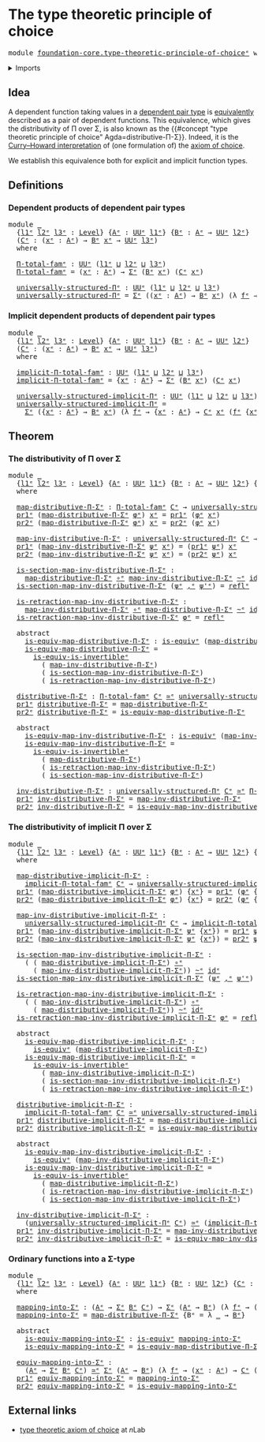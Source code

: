 # The type theoretic principle of choice

<pre class="Agda"><a id="51" class="Keyword">module</a> <a id="58" href="foundation-core.type-theoretic-principle-of-choice%25E1%25B5%2589.html" class="Module">foundation-core.type-theoretic-principle-of-choiceᵉ</a> <a id="110" class="Keyword">where</a>
</pre>
<details><summary>Imports</summary>

<pre class="Agda"><a id="166" class="Keyword">open</a> <a id="171" class="Keyword">import</a> <a id="178" href="foundation.dependent-pair-types%25E1%25B5%2589.html" class="Module">foundation.dependent-pair-typesᵉ</a>
<a id="211" class="Keyword">open</a> <a id="216" class="Keyword">import</a> <a id="223" href="foundation.universe-levels%25E1%25B5%2589.html" class="Module">foundation.universe-levelsᵉ</a>

<a id="252" class="Keyword">open</a> <a id="257" class="Keyword">import</a> <a id="264" href="foundation-core.equivalences%25E1%25B5%2589.html" class="Module">foundation-core.equivalencesᵉ</a>
<a id="294" class="Keyword">open</a> <a id="299" class="Keyword">import</a> <a id="306" href="foundation-core.function-types%25E1%25B5%2589.html" class="Module">foundation-core.function-typesᵉ</a>
<a id="338" class="Keyword">open</a> <a id="343" class="Keyword">import</a> <a id="350" href="foundation-core.homotopies%25E1%25B5%2589.html" class="Module">foundation-core.homotopiesᵉ</a>
<a id="378" class="Keyword">open</a> <a id="383" class="Keyword">import</a> <a id="390" href="foundation-core.identity-types%25E1%25B5%2589.html" class="Module">foundation-core.identity-typesᵉ</a>
</pre>
</details>

## Idea

A dependent function taking values in a
[dependent pair type](foundation.dependent-pair-types.md) is
[equivalently](foundation-core.equivalences.md) described as a pair of dependent
functions. This equivalence, which gives the distributivity of Π over Σ, is also
known as the
{{#concept "type theoretic principle of choice" Agda=distributive-Π-Σ}}. Indeed,
it is the
[Curry–Howard interpretation](https://en.wikipedia.org/wiki/Curry–Howard_correspondence)
of (one formulation of) the [axiom of choice](foundation.axiom-of-choice.md).

We establish this equivalence both for explicit and implicit function types.

## Definitions

### Dependent products of dependent pair types

<pre class="Agda"><a id="1133" class="Keyword">module</a> <a id="1140" href="foundation-core.type-theoretic-principle-of-choice%25E1%25B5%2589.html#1140" class="Module">_</a>
  <a id="1144" class="Symbol">{</a><a id="1145" href="foundation-core.type-theoretic-principle-of-choice%25E1%25B5%2589.html#1145" class="Bound">l1ᵉ</a> <a id="1149" href="foundation-core.type-theoretic-principle-of-choice%25E1%25B5%2589.html#1149" class="Bound">l2ᵉ</a> <a id="1153" href="foundation-core.type-theoretic-principle-of-choice%25E1%25B5%2589.html#1153" class="Bound">l3ᵉ</a> <a id="1157" class="Symbol">:</a> <a id="1159" href="Agda.Primitive.html#742" class="Postulate">Level</a><a id="1164" class="Symbol">}</a> <a id="1166" class="Symbol">{</a><a id="1167" href="foundation-core.type-theoretic-principle-of-choice%25E1%25B5%2589.html#1167" class="Bound">Aᵉ</a> <a id="1170" class="Symbol">:</a> <a id="1172" href="Agda.Primitive.html#429" class="Primitive">UUᵉ</a> <a id="1176" href="foundation-core.type-theoretic-principle-of-choice%25E1%25B5%2589.html#1145" class="Bound">l1ᵉ</a><a id="1179" class="Symbol">}</a> <a id="1181" class="Symbol">{</a><a id="1182" href="foundation-core.type-theoretic-principle-of-choice%25E1%25B5%2589.html#1182" class="Bound">Bᵉ</a> <a id="1185" class="Symbol">:</a> <a id="1187" href="foundation-core.type-theoretic-principle-of-choice%25E1%25B5%2589.html#1167" class="Bound">Aᵉ</a> <a id="1190" class="Symbol">→</a> <a id="1192" href="Agda.Primitive.html#429" class="Primitive">UUᵉ</a> <a id="1196" href="foundation-core.type-theoretic-principle-of-choice%25E1%25B5%2589.html#1149" class="Bound">l2ᵉ</a><a id="1199" class="Symbol">}</a>
  <a id="1203" class="Symbol">(</a><a id="1204" href="foundation-core.type-theoretic-principle-of-choice%25E1%25B5%2589.html#1204" class="Bound">Cᵉ</a> <a id="1207" class="Symbol">:</a> <a id="1209" class="Symbol">(</a><a id="1210" href="foundation-core.type-theoretic-principle-of-choice%25E1%25B5%2589.html#1210" class="Bound">xᵉ</a> <a id="1213" class="Symbol">:</a> <a id="1215" href="foundation-core.type-theoretic-principle-of-choice%25E1%25B5%2589.html#1167" class="Bound">Aᵉ</a><a id="1217" class="Symbol">)</a> <a id="1219" class="Symbol">→</a> <a id="1221" href="foundation-core.type-theoretic-principle-of-choice%25E1%25B5%2589.html#1182" class="Bound">Bᵉ</a> <a id="1224" href="foundation-core.type-theoretic-principle-of-choice%25E1%25B5%2589.html#1210" class="Bound">xᵉ</a> <a id="1227" class="Symbol">→</a> <a id="1229" href="Agda.Primitive.html#429" class="Primitive">UUᵉ</a> <a id="1233" href="foundation-core.type-theoretic-principle-of-choice%25E1%25B5%2589.html#1153" class="Bound">l3ᵉ</a><a id="1236" class="Symbol">)</a>
  <a id="1240" class="Keyword">where</a>

  <a id="1249" href="foundation-core.type-theoretic-principle-of-choice%25E1%25B5%2589.html#1249" class="Function">Π-total-famᵉ</a> <a id="1262" class="Symbol">:</a> <a id="1264" href="Agda.Primitive.html#429" class="Primitive">UUᵉ</a> <a id="1268" class="Symbol">(</a><a id="1269" href="foundation-core.type-theoretic-principle-of-choice%25E1%25B5%2589.html#1145" class="Bound">l1ᵉ</a> <a id="1273" href="Agda.Primitive.html#961" class="Primitive Operator">⊔</a> <a id="1275" href="foundation-core.type-theoretic-principle-of-choice%25E1%25B5%2589.html#1149" class="Bound">l2ᵉ</a> <a id="1279" href="Agda.Primitive.html#961" class="Primitive Operator">⊔</a> <a id="1281" href="foundation-core.type-theoretic-principle-of-choice%25E1%25B5%2589.html#1153" class="Bound">l3ᵉ</a><a id="1284" class="Symbol">)</a>
  <a id="1288" href="foundation-core.type-theoretic-principle-of-choice%25E1%25B5%2589.html#1249" class="Function">Π-total-famᵉ</a> <a id="1301" class="Symbol">=</a> <a id="1303" class="Symbol">(</a><a id="1304" href="foundation-core.type-theoretic-principle-of-choice%25E1%25B5%2589.html#1304" class="Bound">xᵉ</a> <a id="1307" class="Symbol">:</a> <a id="1309" href="foundation-core.type-theoretic-principle-of-choice%25E1%25B5%2589.html#1167" class="Bound">Aᵉ</a><a id="1311" class="Symbol">)</a> <a id="1313" class="Symbol">→</a> <a id="1315" href="foundation.dependent-pair-types%25E1%25B5%2589.html#585" class="Record">Σᵉ</a> <a id="1318" class="Symbol">(</a><a id="1319" href="foundation-core.type-theoretic-principle-of-choice%25E1%25B5%2589.html#1182" class="Bound">Bᵉ</a> <a id="1322" href="foundation-core.type-theoretic-principle-of-choice%25E1%25B5%2589.html#1304" class="Bound">xᵉ</a><a id="1324" class="Symbol">)</a> <a id="1326" class="Symbol">(</a><a id="1327" href="foundation-core.type-theoretic-principle-of-choice%25E1%25B5%2589.html#1204" class="Bound">Cᵉ</a> <a id="1330" href="foundation-core.type-theoretic-principle-of-choice%25E1%25B5%2589.html#1304" class="Bound">xᵉ</a><a id="1332" class="Symbol">)</a>

  <a id="1337" href="foundation-core.type-theoretic-principle-of-choice%25E1%25B5%2589.html#1337" class="Function">universally-structured-Πᵉ</a> <a id="1363" class="Symbol">:</a> <a id="1365" href="Agda.Primitive.html#429" class="Primitive">UUᵉ</a> <a id="1369" class="Symbol">(</a><a id="1370" href="foundation-core.type-theoretic-principle-of-choice%25E1%25B5%2589.html#1145" class="Bound">l1ᵉ</a> <a id="1374" href="Agda.Primitive.html#961" class="Primitive Operator">⊔</a> <a id="1376" href="foundation-core.type-theoretic-principle-of-choice%25E1%25B5%2589.html#1149" class="Bound">l2ᵉ</a> <a id="1380" href="Agda.Primitive.html#961" class="Primitive Operator">⊔</a> <a id="1382" href="foundation-core.type-theoretic-principle-of-choice%25E1%25B5%2589.html#1153" class="Bound">l3ᵉ</a><a id="1385" class="Symbol">)</a>
  <a id="1389" href="foundation-core.type-theoretic-principle-of-choice%25E1%25B5%2589.html#1337" class="Function">universally-structured-Πᵉ</a> <a id="1415" class="Symbol">=</a> <a id="1417" href="foundation.dependent-pair-types%25E1%25B5%2589.html#585" class="Record">Σᵉ</a> <a id="1420" class="Symbol">((</a><a id="1422" href="foundation-core.type-theoretic-principle-of-choice%25E1%25B5%2589.html#1422" class="Bound">xᵉ</a> <a id="1425" class="Symbol">:</a> <a id="1427" href="foundation-core.type-theoretic-principle-of-choice%25E1%25B5%2589.html#1167" class="Bound">Aᵉ</a><a id="1429" class="Symbol">)</a> <a id="1431" class="Symbol">→</a> <a id="1433" href="foundation-core.type-theoretic-principle-of-choice%25E1%25B5%2589.html#1182" class="Bound">Bᵉ</a> <a id="1436" href="foundation-core.type-theoretic-principle-of-choice%25E1%25B5%2589.html#1422" class="Bound">xᵉ</a><a id="1438" class="Symbol">)</a> <a id="1440" class="Symbol">(λ</a> <a id="1443" href="foundation-core.type-theoretic-principle-of-choice%25E1%25B5%2589.html#1443" class="Bound">fᵉ</a> <a id="1446" class="Symbol">→</a> <a id="1448" class="Symbol">(</a><a id="1449" href="foundation-core.type-theoretic-principle-of-choice%25E1%25B5%2589.html#1449" class="Bound">xᵉ</a> <a id="1452" class="Symbol">:</a> <a id="1454" href="foundation-core.type-theoretic-principle-of-choice%25E1%25B5%2589.html#1167" class="Bound">Aᵉ</a><a id="1456" class="Symbol">)</a> <a id="1458" class="Symbol">→</a> <a id="1460" href="foundation-core.type-theoretic-principle-of-choice%25E1%25B5%2589.html#1204" class="Bound">Cᵉ</a> <a id="1463" href="foundation-core.type-theoretic-principle-of-choice%25E1%25B5%2589.html#1449" class="Bound">xᵉ</a> <a id="1466" class="Symbol">(</a><a id="1467" href="foundation-core.type-theoretic-principle-of-choice%25E1%25B5%2589.html#1443" class="Bound">fᵉ</a> <a id="1470" href="foundation-core.type-theoretic-principle-of-choice%25E1%25B5%2589.html#1449" class="Bound">xᵉ</a><a id="1472" class="Symbol">))</a>
</pre>
### Implicit dependent products of dependent pair types

<pre class="Agda"><a id="1545" class="Keyword">module</a> <a id="1552" href="foundation-core.type-theoretic-principle-of-choice%25E1%25B5%2589.html#1552" class="Module">_</a>
  <a id="1556" class="Symbol">{</a><a id="1557" href="foundation-core.type-theoretic-principle-of-choice%25E1%25B5%2589.html#1557" class="Bound">l1ᵉ</a> <a id="1561" href="foundation-core.type-theoretic-principle-of-choice%25E1%25B5%2589.html#1561" class="Bound">l2ᵉ</a> <a id="1565" href="foundation-core.type-theoretic-principle-of-choice%25E1%25B5%2589.html#1565" class="Bound">l3ᵉ</a> <a id="1569" class="Symbol">:</a> <a id="1571" href="Agda.Primitive.html#742" class="Postulate">Level</a><a id="1576" class="Symbol">}</a> <a id="1578" class="Symbol">{</a><a id="1579" href="foundation-core.type-theoretic-principle-of-choice%25E1%25B5%2589.html#1579" class="Bound">Aᵉ</a> <a id="1582" class="Symbol">:</a> <a id="1584" href="Agda.Primitive.html#429" class="Primitive">UUᵉ</a> <a id="1588" href="foundation-core.type-theoretic-principle-of-choice%25E1%25B5%2589.html#1557" class="Bound">l1ᵉ</a><a id="1591" class="Symbol">}</a> <a id="1593" class="Symbol">{</a><a id="1594" href="foundation-core.type-theoretic-principle-of-choice%25E1%25B5%2589.html#1594" class="Bound">Bᵉ</a> <a id="1597" class="Symbol">:</a> <a id="1599" href="foundation-core.type-theoretic-principle-of-choice%25E1%25B5%2589.html#1579" class="Bound">Aᵉ</a> <a id="1602" class="Symbol">→</a> <a id="1604" href="Agda.Primitive.html#429" class="Primitive">UUᵉ</a> <a id="1608" href="foundation-core.type-theoretic-principle-of-choice%25E1%25B5%2589.html#1561" class="Bound">l2ᵉ</a><a id="1611" class="Symbol">}</a>
  <a id="1615" class="Symbol">(</a><a id="1616" href="foundation-core.type-theoretic-principle-of-choice%25E1%25B5%2589.html#1616" class="Bound">Cᵉ</a> <a id="1619" class="Symbol">:</a> <a id="1621" class="Symbol">(</a><a id="1622" href="foundation-core.type-theoretic-principle-of-choice%25E1%25B5%2589.html#1622" class="Bound">xᵉ</a> <a id="1625" class="Symbol">:</a> <a id="1627" href="foundation-core.type-theoretic-principle-of-choice%25E1%25B5%2589.html#1579" class="Bound">Aᵉ</a><a id="1629" class="Symbol">)</a> <a id="1631" class="Symbol">→</a> <a id="1633" href="foundation-core.type-theoretic-principle-of-choice%25E1%25B5%2589.html#1594" class="Bound">Bᵉ</a> <a id="1636" href="foundation-core.type-theoretic-principle-of-choice%25E1%25B5%2589.html#1622" class="Bound">xᵉ</a> <a id="1639" class="Symbol">→</a> <a id="1641" href="Agda.Primitive.html#429" class="Primitive">UUᵉ</a> <a id="1645" href="foundation-core.type-theoretic-principle-of-choice%25E1%25B5%2589.html#1565" class="Bound">l3ᵉ</a><a id="1648" class="Symbol">)</a>
  <a id="1652" class="Keyword">where</a>

  <a id="1661" href="foundation-core.type-theoretic-principle-of-choice%25E1%25B5%2589.html#1661" class="Function">implicit-Π-total-famᵉ</a> <a id="1683" class="Symbol">:</a> <a id="1685" href="Agda.Primitive.html#429" class="Primitive">UUᵉ</a> <a id="1689" class="Symbol">(</a><a id="1690" href="foundation-core.type-theoretic-principle-of-choice%25E1%25B5%2589.html#1557" class="Bound">l1ᵉ</a> <a id="1694" href="Agda.Primitive.html#961" class="Primitive Operator">⊔</a> <a id="1696" href="foundation-core.type-theoretic-principle-of-choice%25E1%25B5%2589.html#1561" class="Bound">l2ᵉ</a> <a id="1700" href="Agda.Primitive.html#961" class="Primitive Operator">⊔</a> <a id="1702" href="foundation-core.type-theoretic-principle-of-choice%25E1%25B5%2589.html#1565" class="Bound">l3ᵉ</a><a id="1705" class="Symbol">)</a>
  <a id="1709" href="foundation-core.type-theoretic-principle-of-choice%25E1%25B5%2589.html#1661" class="Function">implicit-Π-total-famᵉ</a> <a id="1731" class="Symbol">=</a> <a id="1733" class="Symbol">{</a><a id="1734" href="foundation-core.type-theoretic-principle-of-choice%25E1%25B5%2589.html#1734" class="Bound">xᵉ</a> <a id="1737" class="Symbol">:</a> <a id="1739" href="foundation-core.type-theoretic-principle-of-choice%25E1%25B5%2589.html#1579" class="Bound">Aᵉ</a><a id="1741" class="Symbol">}</a> <a id="1743" class="Symbol">→</a> <a id="1745" href="foundation.dependent-pair-types%25E1%25B5%2589.html#585" class="Record">Σᵉ</a> <a id="1748" class="Symbol">(</a><a id="1749" href="foundation-core.type-theoretic-principle-of-choice%25E1%25B5%2589.html#1594" class="Bound">Bᵉ</a> <a id="1752" href="foundation-core.type-theoretic-principle-of-choice%25E1%25B5%2589.html#1734" class="Bound">xᵉ</a><a id="1754" class="Symbol">)</a> <a id="1756" class="Symbol">(</a><a id="1757" href="foundation-core.type-theoretic-principle-of-choice%25E1%25B5%2589.html#1616" class="Bound">Cᵉ</a> <a id="1760" href="foundation-core.type-theoretic-principle-of-choice%25E1%25B5%2589.html#1734" class="Bound">xᵉ</a><a id="1762" class="Symbol">)</a>

  <a id="1767" href="foundation-core.type-theoretic-principle-of-choice%25E1%25B5%2589.html#1767" class="Function">universally-structured-implicit-Πᵉ</a> <a id="1802" class="Symbol">:</a> <a id="1804" href="Agda.Primitive.html#429" class="Primitive">UUᵉ</a> <a id="1808" class="Symbol">(</a><a id="1809" href="foundation-core.type-theoretic-principle-of-choice%25E1%25B5%2589.html#1557" class="Bound">l1ᵉ</a> <a id="1813" href="Agda.Primitive.html#961" class="Primitive Operator">⊔</a> <a id="1815" href="foundation-core.type-theoretic-principle-of-choice%25E1%25B5%2589.html#1561" class="Bound">l2ᵉ</a> <a id="1819" href="Agda.Primitive.html#961" class="Primitive Operator">⊔</a> <a id="1821" href="foundation-core.type-theoretic-principle-of-choice%25E1%25B5%2589.html#1565" class="Bound">l3ᵉ</a><a id="1824" class="Symbol">)</a>
  <a id="1828" href="foundation-core.type-theoretic-principle-of-choice%25E1%25B5%2589.html#1767" class="Function">universally-structured-implicit-Πᵉ</a> <a id="1863" class="Symbol">=</a>
    <a id="1869" href="foundation.dependent-pair-types%25E1%25B5%2589.html#585" class="Record">Σᵉ</a> <a id="1872" class="Symbol">({</a><a id="1874" href="foundation-core.type-theoretic-principle-of-choice%25E1%25B5%2589.html#1874" class="Bound">xᵉ</a> <a id="1877" class="Symbol">:</a> <a id="1879" href="foundation-core.type-theoretic-principle-of-choice%25E1%25B5%2589.html#1579" class="Bound">Aᵉ</a><a id="1881" class="Symbol">}</a> <a id="1883" class="Symbol">→</a> <a id="1885" href="foundation-core.type-theoretic-principle-of-choice%25E1%25B5%2589.html#1594" class="Bound">Bᵉ</a> <a id="1888" href="foundation-core.type-theoretic-principle-of-choice%25E1%25B5%2589.html#1874" class="Bound">xᵉ</a><a id="1890" class="Symbol">)</a> <a id="1892" class="Symbol">(λ</a> <a id="1895" href="foundation-core.type-theoretic-principle-of-choice%25E1%25B5%2589.html#1895" class="Bound">fᵉ</a> <a id="1898" class="Symbol">→</a> <a id="1900" class="Symbol">{</a><a id="1901" href="foundation-core.type-theoretic-principle-of-choice%25E1%25B5%2589.html#1901" class="Bound">xᵉ</a> <a id="1904" class="Symbol">:</a> <a id="1906" href="foundation-core.type-theoretic-principle-of-choice%25E1%25B5%2589.html#1579" class="Bound">Aᵉ</a><a id="1908" class="Symbol">}</a> <a id="1910" class="Symbol">→</a> <a id="1912" href="foundation-core.type-theoretic-principle-of-choice%25E1%25B5%2589.html#1616" class="Bound">Cᵉ</a> <a id="1915" href="foundation-core.type-theoretic-principle-of-choice%25E1%25B5%2589.html#1901" class="Bound">xᵉ</a> <a id="1918" class="Symbol">(</a><a id="1919" href="foundation-core.type-theoretic-principle-of-choice%25E1%25B5%2589.html#1895" class="Bound">fᵉ</a> <a id="1922" class="Symbol">{</a><a id="1923" href="foundation-core.type-theoretic-principle-of-choice%25E1%25B5%2589.html#1901" class="Bound">xᵉ</a><a id="1925" class="Symbol">}))</a>
</pre>
## Theorem

### The distributivity of Π over Σ

<pre class="Agda"><a id="1990" class="Keyword">module</a> <a id="1997" href="foundation-core.type-theoretic-principle-of-choice%25E1%25B5%2589.html#1997" class="Module">_</a>
  <a id="2001" class="Symbol">{</a><a id="2002" href="foundation-core.type-theoretic-principle-of-choice%25E1%25B5%2589.html#2002" class="Bound">l1ᵉ</a> <a id="2006" href="foundation-core.type-theoretic-principle-of-choice%25E1%25B5%2589.html#2006" class="Bound">l2ᵉ</a> <a id="2010" href="foundation-core.type-theoretic-principle-of-choice%25E1%25B5%2589.html#2010" class="Bound">l3ᵉ</a> <a id="2014" class="Symbol">:</a> <a id="2016" href="Agda.Primitive.html#742" class="Postulate">Level</a><a id="2021" class="Symbol">}</a> <a id="2023" class="Symbol">{</a><a id="2024" href="foundation-core.type-theoretic-principle-of-choice%25E1%25B5%2589.html#2024" class="Bound">Aᵉ</a> <a id="2027" class="Symbol">:</a> <a id="2029" href="Agda.Primitive.html#429" class="Primitive">UUᵉ</a> <a id="2033" href="foundation-core.type-theoretic-principle-of-choice%25E1%25B5%2589.html#2002" class="Bound">l1ᵉ</a><a id="2036" class="Symbol">}</a> <a id="2038" class="Symbol">{</a><a id="2039" href="foundation-core.type-theoretic-principle-of-choice%25E1%25B5%2589.html#2039" class="Bound">Bᵉ</a> <a id="2042" class="Symbol">:</a> <a id="2044" href="foundation-core.type-theoretic-principle-of-choice%25E1%25B5%2589.html#2024" class="Bound">Aᵉ</a> <a id="2047" class="Symbol">→</a> <a id="2049" href="Agda.Primitive.html#429" class="Primitive">UUᵉ</a> <a id="2053" href="foundation-core.type-theoretic-principle-of-choice%25E1%25B5%2589.html#2006" class="Bound">l2ᵉ</a><a id="2056" class="Symbol">}</a> <a id="2058" class="Symbol">{</a><a id="2059" href="foundation-core.type-theoretic-principle-of-choice%25E1%25B5%2589.html#2059" class="Bound">Cᵉ</a> <a id="2062" class="Symbol">:</a> <a id="2064" class="Symbol">(</a><a id="2065" href="foundation-core.type-theoretic-principle-of-choice%25E1%25B5%2589.html#2065" class="Bound">xᵉ</a> <a id="2068" class="Symbol">:</a> <a id="2070" href="foundation-core.type-theoretic-principle-of-choice%25E1%25B5%2589.html#2024" class="Bound">Aᵉ</a><a id="2072" class="Symbol">)</a> <a id="2074" class="Symbol">→</a> <a id="2076" href="foundation-core.type-theoretic-principle-of-choice%25E1%25B5%2589.html#2039" class="Bound">Bᵉ</a> <a id="2079" href="foundation-core.type-theoretic-principle-of-choice%25E1%25B5%2589.html#2065" class="Bound">xᵉ</a> <a id="2082" class="Symbol">→</a> <a id="2084" href="Agda.Primitive.html#429" class="Primitive">UUᵉ</a> <a id="2088" href="foundation-core.type-theoretic-principle-of-choice%25E1%25B5%2589.html#2010" class="Bound">l3ᵉ</a><a id="2091" class="Symbol">}</a>
  <a id="2095" class="Keyword">where</a>

  <a id="2104" href="foundation-core.type-theoretic-principle-of-choice%25E1%25B5%2589.html#2104" class="Function">map-distributive-Π-Σᵉ</a> <a id="2126" class="Symbol">:</a> <a id="2128" href="foundation-core.type-theoretic-principle-of-choice%25E1%25B5%2589.html#1249" class="Function">Π-total-famᵉ</a> <a id="2141" href="foundation-core.type-theoretic-principle-of-choice%25E1%25B5%2589.html#2059" class="Bound">Cᵉ</a> <a id="2144" class="Symbol">→</a> <a id="2146" href="foundation-core.type-theoretic-principle-of-choice%25E1%25B5%2589.html#1337" class="Function">universally-structured-Πᵉ</a> <a id="2172" href="foundation-core.type-theoretic-principle-of-choice%25E1%25B5%2589.html#2059" class="Bound">Cᵉ</a>
  <a id="2177" href="foundation.dependent-pair-types%25E1%25B5%2589.html#697" class="Field">pr1ᵉ</a> <a id="2182" class="Symbol">(</a><a id="2183" href="foundation-core.type-theoretic-principle-of-choice%25E1%25B5%2589.html#2104" class="Function">map-distributive-Π-Σᵉ</a> <a id="2205" href="foundation-core.type-theoretic-principle-of-choice%25E1%25B5%2589.html#2205" class="Bound">φᵉ</a><a id="2207" class="Symbol">)</a> <a id="2209" href="foundation-core.type-theoretic-principle-of-choice%25E1%25B5%2589.html#2209" class="Bound">xᵉ</a> <a id="2212" class="Symbol">=</a> <a id="2214" href="foundation.dependent-pair-types%25E1%25B5%2589.html#697" class="Field">pr1ᵉ</a> <a id="2219" class="Symbol">(</a><a id="2220" href="foundation-core.type-theoretic-principle-of-choice%25E1%25B5%2589.html#2205" class="Bound">φᵉ</a> <a id="2223" href="foundation-core.type-theoretic-principle-of-choice%25E1%25B5%2589.html#2209" class="Bound">xᵉ</a><a id="2225" class="Symbol">)</a>
  <a id="2229" href="foundation.dependent-pair-types%25E1%25B5%2589.html#711" class="Field">pr2ᵉ</a> <a id="2234" class="Symbol">(</a><a id="2235" href="foundation-core.type-theoretic-principle-of-choice%25E1%25B5%2589.html#2104" class="Function">map-distributive-Π-Σᵉ</a> <a id="2257" href="foundation-core.type-theoretic-principle-of-choice%25E1%25B5%2589.html#2257" class="Bound">φᵉ</a><a id="2259" class="Symbol">)</a> <a id="2261" href="foundation-core.type-theoretic-principle-of-choice%25E1%25B5%2589.html#2261" class="Bound">xᵉ</a> <a id="2264" class="Symbol">=</a> <a id="2266" href="foundation.dependent-pair-types%25E1%25B5%2589.html#711" class="Field">pr2ᵉ</a> <a id="2271" class="Symbol">(</a><a id="2272" href="foundation-core.type-theoretic-principle-of-choice%25E1%25B5%2589.html#2257" class="Bound">φᵉ</a> <a id="2275" href="foundation-core.type-theoretic-principle-of-choice%25E1%25B5%2589.html#2261" class="Bound">xᵉ</a><a id="2277" class="Symbol">)</a>

  <a id="2282" href="foundation-core.type-theoretic-principle-of-choice%25E1%25B5%2589.html#2282" class="Function">map-inv-distributive-Π-Σᵉ</a> <a id="2308" class="Symbol">:</a> <a id="2310" href="foundation-core.type-theoretic-principle-of-choice%25E1%25B5%2589.html#1337" class="Function">universally-structured-Πᵉ</a> <a id="2336" href="foundation-core.type-theoretic-principle-of-choice%25E1%25B5%2589.html#2059" class="Bound">Cᵉ</a> <a id="2339" class="Symbol">→</a> <a id="2341" href="foundation-core.type-theoretic-principle-of-choice%25E1%25B5%2589.html#1249" class="Function">Π-total-famᵉ</a> <a id="2354" href="foundation-core.type-theoretic-principle-of-choice%25E1%25B5%2589.html#2059" class="Bound">Cᵉ</a>
  <a id="2359" href="foundation.dependent-pair-types%25E1%25B5%2589.html#697" class="Field">pr1ᵉ</a> <a id="2364" class="Symbol">(</a><a id="2365" href="foundation-core.type-theoretic-principle-of-choice%25E1%25B5%2589.html#2282" class="Function">map-inv-distributive-Π-Σᵉ</a> <a id="2391" href="foundation-core.type-theoretic-principle-of-choice%25E1%25B5%2589.html#2391" class="Bound">ψᵉ</a> <a id="2394" href="foundation-core.type-theoretic-principle-of-choice%25E1%25B5%2589.html#2394" class="Bound">xᵉ</a><a id="2396" class="Symbol">)</a> <a id="2398" class="Symbol">=</a> <a id="2400" class="Symbol">(</a><a id="2401" href="foundation.dependent-pair-types%25E1%25B5%2589.html#697" class="Field">pr1ᵉ</a> <a id="2406" href="foundation-core.type-theoretic-principle-of-choice%25E1%25B5%2589.html#2391" class="Bound">ψᵉ</a><a id="2408" class="Symbol">)</a> <a id="2410" href="foundation-core.type-theoretic-principle-of-choice%25E1%25B5%2589.html#2394" class="Bound">xᵉ</a>
  <a id="2415" href="foundation.dependent-pair-types%25E1%25B5%2589.html#711" class="Field">pr2ᵉ</a> <a id="2420" class="Symbol">(</a><a id="2421" href="foundation-core.type-theoretic-principle-of-choice%25E1%25B5%2589.html#2282" class="Function">map-inv-distributive-Π-Σᵉ</a> <a id="2447" href="foundation-core.type-theoretic-principle-of-choice%25E1%25B5%2589.html#2447" class="Bound">ψᵉ</a> <a id="2450" href="foundation-core.type-theoretic-principle-of-choice%25E1%25B5%2589.html#2450" class="Bound">xᵉ</a><a id="2452" class="Symbol">)</a> <a id="2454" class="Symbol">=</a> <a id="2456" class="Symbol">(</a><a id="2457" href="foundation.dependent-pair-types%25E1%25B5%2589.html#711" class="Field">pr2ᵉ</a> <a id="2462" href="foundation-core.type-theoretic-principle-of-choice%25E1%25B5%2589.html#2447" class="Bound">ψᵉ</a><a id="2464" class="Symbol">)</a> <a id="2466" href="foundation-core.type-theoretic-principle-of-choice%25E1%25B5%2589.html#2450" class="Bound">xᵉ</a>

  <a id="2472" href="foundation-core.type-theoretic-principle-of-choice%25E1%25B5%2589.html#2472" class="Function">is-section-map-inv-distributive-Π-Σᵉ</a> <a id="2509" class="Symbol">:</a>
    <a id="2515" href="foundation-core.type-theoretic-principle-of-choice%25E1%25B5%2589.html#2104" class="Function">map-distributive-Π-Σᵉ</a> <a id="2537" href="foundation-core.function-types%25E1%25B5%2589.html#476" class="Function Operator">∘ᵉ</a> <a id="2540" href="foundation-core.type-theoretic-principle-of-choice%25E1%25B5%2589.html#2282" class="Function">map-inv-distributive-Π-Σᵉ</a> <a id="2566" href="foundation-core.homotopies%25E1%25B5%2589.html#2800" class="Function Operator">~ᵉ</a> <a id="2569" href="foundation-core.function-types%25E1%25B5%2589.html#309" class="Function">idᵉ</a>
  <a id="2575" href="foundation-core.type-theoretic-principle-of-choice%25E1%25B5%2589.html#2472" class="Function">is-section-map-inv-distributive-Π-Σᵉ</a> <a id="2612" class="Symbol">(</a><a id="2613" href="foundation-core.type-theoretic-principle-of-choice%25E1%25B5%2589.html#2613" class="Bound">ψᵉ</a> <a id="2616" href="foundation.dependent-pair-types%25E1%25B5%2589.html#788" class="InductiveConstructor Operator">,ᵉ</a> <a id="2619" href="foundation-core.type-theoretic-principle-of-choice%25E1%25B5%2589.html#2619" class="Bound">ψ&#39;ᵉ</a><a id="2622" class="Symbol">)</a> <a id="2624" class="Symbol">=</a> <a id="2626" href="foundation-core.identity-types%25E1%25B5%2589.html#2694" class="InductiveConstructor">reflᵉ</a>

  <a id="2635" href="foundation-core.type-theoretic-principle-of-choice%25E1%25B5%2589.html#2635" class="Function">is-retraction-map-inv-distributive-Π-Σᵉ</a> <a id="2675" class="Symbol">:</a>
    <a id="2681" href="foundation-core.type-theoretic-principle-of-choice%25E1%25B5%2589.html#2282" class="Function">map-inv-distributive-Π-Σᵉ</a> <a id="2707" href="foundation-core.function-types%25E1%25B5%2589.html#476" class="Function Operator">∘ᵉ</a> <a id="2710" href="foundation-core.type-theoretic-principle-of-choice%25E1%25B5%2589.html#2104" class="Function">map-distributive-Π-Σᵉ</a> <a id="2732" href="foundation-core.homotopies%25E1%25B5%2589.html#2800" class="Function Operator">~ᵉ</a> <a id="2735" href="foundation-core.function-types%25E1%25B5%2589.html#309" class="Function">idᵉ</a>
  <a id="2741" href="foundation-core.type-theoretic-principle-of-choice%25E1%25B5%2589.html#2635" class="Function">is-retraction-map-inv-distributive-Π-Σᵉ</a> <a id="2781" href="foundation-core.type-theoretic-principle-of-choice%25E1%25B5%2589.html#2781" class="Bound">φᵉ</a> <a id="2784" class="Symbol">=</a> <a id="2786" href="foundation-core.identity-types%25E1%25B5%2589.html#2694" class="InductiveConstructor">reflᵉ</a>

  <a id="2795" class="Keyword">abstract</a>
    <a id="2808" href="foundation-core.type-theoretic-principle-of-choice%25E1%25B5%2589.html#2808" class="Function">is-equiv-map-distributive-Π-Σᵉ</a> <a id="2839" class="Symbol">:</a> <a id="2841" href="foundation-core.equivalences%25E1%25B5%2589.html#1553" class="Function">is-equivᵉ</a> <a id="2851" class="Symbol">(</a><a id="2852" href="foundation-core.type-theoretic-principle-of-choice%25E1%25B5%2589.html#2104" class="Function">map-distributive-Π-Σᵉ</a><a id="2873" class="Symbol">)</a>
    <a id="2879" href="foundation-core.type-theoretic-principle-of-choice%25E1%25B5%2589.html#2808" class="Function">is-equiv-map-distributive-Π-Σᵉ</a> <a id="2910" class="Symbol">=</a>
      <a id="2918" href="foundation-core.equivalences%25E1%25B5%2589.html#5107" class="Function">is-equiv-is-invertibleᵉ</a>
        <a id="2950" class="Symbol">(</a> <a id="2952" href="foundation-core.type-theoretic-principle-of-choice%25E1%25B5%2589.html#2282" class="Function">map-inv-distributive-Π-Σᵉ</a><a id="2977" class="Symbol">)</a>
        <a id="2987" class="Symbol">(</a> <a id="2989" href="foundation-core.type-theoretic-principle-of-choice%25E1%25B5%2589.html#2472" class="Function">is-section-map-inv-distributive-Π-Σᵉ</a><a id="3025" class="Symbol">)</a>
        <a id="3035" class="Symbol">(</a> <a id="3037" href="foundation-core.type-theoretic-principle-of-choice%25E1%25B5%2589.html#2635" class="Function">is-retraction-map-inv-distributive-Π-Σᵉ</a><a id="3076" class="Symbol">)</a>

  <a id="3081" href="foundation-core.type-theoretic-principle-of-choice%25E1%25B5%2589.html#3081" class="Function">distributive-Π-Σᵉ</a> <a id="3099" class="Symbol">:</a> <a id="3101" href="foundation-core.type-theoretic-principle-of-choice%25E1%25B5%2589.html#1249" class="Function">Π-total-famᵉ</a> <a id="3114" href="foundation-core.type-theoretic-principle-of-choice%25E1%25B5%2589.html#2059" class="Bound">Cᵉ</a> <a id="3117" href="foundation-core.equivalences%25E1%25B5%2589.html#2662" class="Function Operator">≃ᵉ</a> <a id="3120" href="foundation-core.type-theoretic-principle-of-choice%25E1%25B5%2589.html#1337" class="Function">universally-structured-Πᵉ</a> <a id="3146" href="foundation-core.type-theoretic-principle-of-choice%25E1%25B5%2589.html#2059" class="Bound">Cᵉ</a>
  <a id="3151" href="foundation.dependent-pair-types%25E1%25B5%2589.html#697" class="Field">pr1ᵉ</a> <a id="3156" href="foundation-core.type-theoretic-principle-of-choice%25E1%25B5%2589.html#3081" class="Function">distributive-Π-Σᵉ</a> <a id="3174" class="Symbol">=</a> <a id="3176" href="foundation-core.type-theoretic-principle-of-choice%25E1%25B5%2589.html#2104" class="Function">map-distributive-Π-Σᵉ</a>
  <a id="3200" href="foundation.dependent-pair-types%25E1%25B5%2589.html#711" class="Field">pr2ᵉ</a> <a id="3205" href="foundation-core.type-theoretic-principle-of-choice%25E1%25B5%2589.html#3081" class="Function">distributive-Π-Σᵉ</a> <a id="3223" class="Symbol">=</a> <a id="3225" href="foundation-core.type-theoretic-principle-of-choice%25E1%25B5%2589.html#2808" class="Function">is-equiv-map-distributive-Π-Σᵉ</a>

  <a id="3259" class="Keyword">abstract</a>
    <a id="3272" href="foundation-core.type-theoretic-principle-of-choice%25E1%25B5%2589.html#3272" class="Function">is-equiv-map-inv-distributive-Π-Σᵉ</a> <a id="3307" class="Symbol">:</a> <a id="3309" href="foundation-core.equivalences%25E1%25B5%2589.html#1553" class="Function">is-equivᵉ</a> <a id="3319" class="Symbol">(</a><a id="3320" href="foundation-core.type-theoretic-principle-of-choice%25E1%25B5%2589.html#2282" class="Function">map-inv-distributive-Π-Σᵉ</a><a id="3345" class="Symbol">)</a>
    <a id="3351" href="foundation-core.type-theoretic-principle-of-choice%25E1%25B5%2589.html#3272" class="Function">is-equiv-map-inv-distributive-Π-Σᵉ</a> <a id="3386" class="Symbol">=</a>
      <a id="3394" href="foundation-core.equivalences%25E1%25B5%2589.html#5107" class="Function">is-equiv-is-invertibleᵉ</a>
        <a id="3426" class="Symbol">(</a> <a id="3428" href="foundation-core.type-theoretic-principle-of-choice%25E1%25B5%2589.html#2104" class="Function">map-distributive-Π-Σᵉ</a><a id="3449" class="Symbol">)</a>
        <a id="3459" class="Symbol">(</a> <a id="3461" href="foundation-core.type-theoretic-principle-of-choice%25E1%25B5%2589.html#2635" class="Function">is-retraction-map-inv-distributive-Π-Σᵉ</a><a id="3500" class="Symbol">)</a>
        <a id="3510" class="Symbol">(</a> <a id="3512" href="foundation-core.type-theoretic-principle-of-choice%25E1%25B5%2589.html#2472" class="Function">is-section-map-inv-distributive-Π-Σᵉ</a><a id="3548" class="Symbol">)</a>

  <a id="3553" href="foundation-core.type-theoretic-principle-of-choice%25E1%25B5%2589.html#3553" class="Function">inv-distributive-Π-Σᵉ</a> <a id="3575" class="Symbol">:</a> <a id="3577" href="foundation-core.type-theoretic-principle-of-choice%25E1%25B5%2589.html#1337" class="Function">universally-structured-Πᵉ</a> <a id="3603" href="foundation-core.type-theoretic-principle-of-choice%25E1%25B5%2589.html#2059" class="Bound">Cᵉ</a> <a id="3606" href="foundation-core.equivalences%25E1%25B5%2589.html#2662" class="Function Operator">≃ᵉ</a> <a id="3609" href="foundation-core.type-theoretic-principle-of-choice%25E1%25B5%2589.html#1249" class="Function">Π-total-famᵉ</a> <a id="3622" href="foundation-core.type-theoretic-principle-of-choice%25E1%25B5%2589.html#2059" class="Bound">Cᵉ</a>
  <a id="3627" href="foundation.dependent-pair-types%25E1%25B5%2589.html#697" class="Field">pr1ᵉ</a> <a id="3632" href="foundation-core.type-theoretic-principle-of-choice%25E1%25B5%2589.html#3553" class="Function">inv-distributive-Π-Σᵉ</a> <a id="3654" class="Symbol">=</a> <a id="3656" href="foundation-core.type-theoretic-principle-of-choice%25E1%25B5%2589.html#2282" class="Function">map-inv-distributive-Π-Σᵉ</a>
  <a id="3684" href="foundation.dependent-pair-types%25E1%25B5%2589.html#711" class="Field">pr2ᵉ</a> <a id="3689" href="foundation-core.type-theoretic-principle-of-choice%25E1%25B5%2589.html#3553" class="Function">inv-distributive-Π-Σᵉ</a> <a id="3711" class="Symbol">=</a> <a id="3713" href="foundation-core.type-theoretic-principle-of-choice%25E1%25B5%2589.html#3272" class="Function">is-equiv-map-inv-distributive-Π-Σᵉ</a>
</pre>
### The distributivity of implicit Π over Σ

<pre class="Agda"><a id="3806" class="Keyword">module</a> <a id="3813" href="foundation-core.type-theoretic-principle-of-choice%25E1%25B5%2589.html#3813" class="Module">_</a>
  <a id="3817" class="Symbol">{</a><a id="3818" href="foundation-core.type-theoretic-principle-of-choice%25E1%25B5%2589.html#3818" class="Bound">l1ᵉ</a> <a id="3822" href="foundation-core.type-theoretic-principle-of-choice%25E1%25B5%2589.html#3822" class="Bound">l2ᵉ</a> <a id="3826" href="foundation-core.type-theoretic-principle-of-choice%25E1%25B5%2589.html#3826" class="Bound">l3ᵉ</a> <a id="3830" class="Symbol">:</a> <a id="3832" href="Agda.Primitive.html#742" class="Postulate">Level</a><a id="3837" class="Symbol">}</a> <a id="3839" class="Symbol">{</a><a id="3840" href="foundation-core.type-theoretic-principle-of-choice%25E1%25B5%2589.html#3840" class="Bound">Aᵉ</a> <a id="3843" class="Symbol">:</a> <a id="3845" href="Agda.Primitive.html#429" class="Primitive">UUᵉ</a> <a id="3849" href="foundation-core.type-theoretic-principle-of-choice%25E1%25B5%2589.html#3818" class="Bound">l1ᵉ</a><a id="3852" class="Symbol">}</a> <a id="3854" class="Symbol">{</a><a id="3855" href="foundation-core.type-theoretic-principle-of-choice%25E1%25B5%2589.html#3855" class="Bound">Bᵉ</a> <a id="3858" class="Symbol">:</a> <a id="3860" href="foundation-core.type-theoretic-principle-of-choice%25E1%25B5%2589.html#3840" class="Bound">Aᵉ</a> <a id="3863" class="Symbol">→</a> <a id="3865" href="Agda.Primitive.html#429" class="Primitive">UUᵉ</a> <a id="3869" href="foundation-core.type-theoretic-principle-of-choice%25E1%25B5%2589.html#3822" class="Bound">l2ᵉ</a><a id="3872" class="Symbol">}</a> <a id="3874" class="Symbol">{</a><a id="3875" href="foundation-core.type-theoretic-principle-of-choice%25E1%25B5%2589.html#3875" class="Bound">Cᵉ</a> <a id="3878" class="Symbol">:</a> <a id="3880" class="Symbol">(</a><a id="3881" href="foundation-core.type-theoretic-principle-of-choice%25E1%25B5%2589.html#3881" class="Bound">xᵉ</a> <a id="3884" class="Symbol">:</a> <a id="3886" href="foundation-core.type-theoretic-principle-of-choice%25E1%25B5%2589.html#3840" class="Bound">Aᵉ</a><a id="3888" class="Symbol">)</a> <a id="3890" class="Symbol">→</a> <a id="3892" href="foundation-core.type-theoretic-principle-of-choice%25E1%25B5%2589.html#3855" class="Bound">Bᵉ</a> <a id="3895" href="foundation-core.type-theoretic-principle-of-choice%25E1%25B5%2589.html#3881" class="Bound">xᵉ</a> <a id="3898" class="Symbol">→</a> <a id="3900" href="Agda.Primitive.html#429" class="Primitive">UUᵉ</a> <a id="3904" href="foundation-core.type-theoretic-principle-of-choice%25E1%25B5%2589.html#3826" class="Bound">l3ᵉ</a><a id="3907" class="Symbol">}</a>
  <a id="3911" class="Keyword">where</a>

  <a id="3920" href="foundation-core.type-theoretic-principle-of-choice%25E1%25B5%2589.html#3920" class="Function">map-distributive-implicit-Π-Σᵉ</a> <a id="3951" class="Symbol">:</a>
    <a id="3957" href="foundation-core.type-theoretic-principle-of-choice%25E1%25B5%2589.html#1661" class="Function">implicit-Π-total-famᵉ</a> <a id="3979" href="foundation-core.type-theoretic-principle-of-choice%25E1%25B5%2589.html#3875" class="Bound">Cᵉ</a> <a id="3982" class="Symbol">→</a> <a id="3984" href="foundation-core.type-theoretic-principle-of-choice%25E1%25B5%2589.html#1767" class="Function">universally-structured-implicit-Πᵉ</a> <a id="4019" href="foundation-core.type-theoretic-principle-of-choice%25E1%25B5%2589.html#3875" class="Bound">Cᵉ</a>
  <a id="4024" href="foundation.dependent-pair-types%25E1%25B5%2589.html#697" class="Field">pr1ᵉ</a> <a id="4029" class="Symbol">(</a><a id="4030" href="foundation-core.type-theoretic-principle-of-choice%25E1%25B5%2589.html#3920" class="Function">map-distributive-implicit-Π-Σᵉ</a> <a id="4061" href="foundation-core.type-theoretic-principle-of-choice%25E1%25B5%2589.html#4061" class="Bound">φᵉ</a><a id="4063" class="Symbol">)</a> <a id="4065" class="Symbol">{</a><a id="4066" href="foundation-core.type-theoretic-principle-of-choice%25E1%25B5%2589.html#4066" class="Bound">xᵉ</a><a id="4068" class="Symbol">}</a> <a id="4070" class="Symbol">=</a> <a id="4072" href="foundation.dependent-pair-types%25E1%25B5%2589.html#697" class="Field">pr1ᵉ</a> <a id="4077" class="Symbol">(</a><a id="4078" href="foundation-core.type-theoretic-principle-of-choice%25E1%25B5%2589.html#4061" class="Bound">φᵉ</a> <a id="4081" class="Symbol">{</a><a id="4082" href="foundation-core.type-theoretic-principle-of-choice%25E1%25B5%2589.html#4066" class="Bound">xᵉ</a><a id="4084" class="Symbol">})</a>
  <a id="4089" href="foundation.dependent-pair-types%25E1%25B5%2589.html#711" class="Field">pr2ᵉ</a> <a id="4094" class="Symbol">(</a><a id="4095" href="foundation-core.type-theoretic-principle-of-choice%25E1%25B5%2589.html#3920" class="Function">map-distributive-implicit-Π-Σᵉ</a> <a id="4126" href="foundation-core.type-theoretic-principle-of-choice%25E1%25B5%2589.html#4126" class="Bound">φᵉ</a><a id="4128" class="Symbol">)</a> <a id="4130" class="Symbol">{</a><a id="4131" href="foundation-core.type-theoretic-principle-of-choice%25E1%25B5%2589.html#4131" class="Bound">xᵉ</a><a id="4133" class="Symbol">}</a> <a id="4135" class="Symbol">=</a> <a id="4137" href="foundation.dependent-pair-types%25E1%25B5%2589.html#711" class="Field">pr2ᵉ</a> <a id="4142" class="Symbol">(</a><a id="4143" href="foundation-core.type-theoretic-principle-of-choice%25E1%25B5%2589.html#4126" class="Bound">φᵉ</a> <a id="4146" class="Symbol">{</a><a id="4147" href="foundation-core.type-theoretic-principle-of-choice%25E1%25B5%2589.html#4131" class="Bound">xᵉ</a><a id="4149" class="Symbol">})</a>

  <a id="4155" href="foundation-core.type-theoretic-principle-of-choice%25E1%25B5%2589.html#4155" class="Function">map-inv-distributive-implicit-Π-Σᵉ</a> <a id="4190" class="Symbol">:</a>
    <a id="4196" href="foundation-core.type-theoretic-principle-of-choice%25E1%25B5%2589.html#1767" class="Function">universally-structured-implicit-Πᵉ</a> <a id="4231" href="foundation-core.type-theoretic-principle-of-choice%25E1%25B5%2589.html#3875" class="Bound">Cᵉ</a> <a id="4234" class="Symbol">→</a> <a id="4236" href="foundation-core.type-theoretic-principle-of-choice%25E1%25B5%2589.html#1661" class="Function">implicit-Π-total-famᵉ</a> <a id="4258" href="foundation-core.type-theoretic-principle-of-choice%25E1%25B5%2589.html#3875" class="Bound">Cᵉ</a>
  <a id="4263" href="foundation.dependent-pair-types%25E1%25B5%2589.html#697" class="Field">pr1ᵉ</a> <a id="4268" class="Symbol">(</a><a id="4269" href="foundation-core.type-theoretic-principle-of-choice%25E1%25B5%2589.html#4155" class="Function">map-inv-distributive-implicit-Π-Σᵉ</a> <a id="4304" href="foundation-core.type-theoretic-principle-of-choice%25E1%25B5%2589.html#4304" class="Bound">ψᵉ</a> <a id="4307" class="Symbol">{</a><a id="4308" href="foundation-core.type-theoretic-principle-of-choice%25E1%25B5%2589.html#4308" class="Bound">xᵉ</a><a id="4310" class="Symbol">})</a> <a id="4313" class="Symbol">=</a> <a id="4315" href="foundation.dependent-pair-types%25E1%25B5%2589.html#697" class="Field">pr1ᵉ</a> <a id="4320" href="foundation-core.type-theoretic-principle-of-choice%25E1%25B5%2589.html#4304" class="Bound">ψᵉ</a>
  <a id="4325" href="foundation.dependent-pair-types%25E1%25B5%2589.html#711" class="Field">pr2ᵉ</a> <a id="4330" class="Symbol">(</a><a id="4331" href="foundation-core.type-theoretic-principle-of-choice%25E1%25B5%2589.html#4155" class="Function">map-inv-distributive-implicit-Π-Σᵉ</a> <a id="4366" href="foundation-core.type-theoretic-principle-of-choice%25E1%25B5%2589.html#4366" class="Bound">ψᵉ</a> <a id="4369" class="Symbol">{</a><a id="4370" href="foundation-core.type-theoretic-principle-of-choice%25E1%25B5%2589.html#4370" class="Bound">xᵉ</a><a id="4372" class="Symbol">})</a> <a id="4375" class="Symbol">=</a> <a id="4377" href="foundation.dependent-pair-types%25E1%25B5%2589.html#711" class="Field">pr2ᵉ</a> <a id="4382" href="foundation-core.type-theoretic-principle-of-choice%25E1%25B5%2589.html#4366" class="Bound">ψᵉ</a>

  <a id="4388" href="foundation-core.type-theoretic-principle-of-choice%25E1%25B5%2589.html#4388" class="Function">is-section-map-inv-distributive-implicit-Π-Σᵉ</a> <a id="4434" class="Symbol">:</a>
    <a id="4440" class="Symbol">(</a> <a id="4442" class="Symbol">(</a> <a id="4444" href="foundation-core.type-theoretic-principle-of-choice%25E1%25B5%2589.html#3920" class="Function">map-distributive-implicit-Π-Σᵉ</a><a id="4474" class="Symbol">)</a> <a id="4476" href="foundation-core.function-types%25E1%25B5%2589.html#476" class="Function Operator">∘ᵉ</a>
      <a id="4485" class="Symbol">(</a> <a id="4487" href="foundation-core.type-theoretic-principle-of-choice%25E1%25B5%2589.html#4155" class="Function">map-inv-distributive-implicit-Π-Σᵉ</a><a id="4521" class="Symbol">))</a> <a id="4524" href="foundation-core.homotopies%25E1%25B5%2589.html#2800" class="Function Operator">~ᵉ</a> <a id="4527" href="foundation-core.function-types%25E1%25B5%2589.html#309" class="Function">idᵉ</a>
  <a id="4533" href="foundation-core.type-theoretic-principle-of-choice%25E1%25B5%2589.html#4388" class="Function">is-section-map-inv-distributive-implicit-Π-Σᵉ</a> <a id="4579" class="Symbol">(</a><a id="4580" href="foundation-core.type-theoretic-principle-of-choice%25E1%25B5%2589.html#4580" class="Bound">ψᵉ</a> <a id="4583" href="foundation.dependent-pair-types%25E1%25B5%2589.html#788" class="InductiveConstructor Operator">,ᵉ</a> <a id="4586" href="foundation-core.type-theoretic-principle-of-choice%25E1%25B5%2589.html#4586" class="Bound">ψ&#39;ᵉ</a><a id="4589" class="Symbol">)</a> <a id="4591" class="Symbol">=</a> <a id="4593" href="foundation-core.identity-types%25E1%25B5%2589.html#2694" class="InductiveConstructor">reflᵉ</a>

  <a id="4602" href="foundation-core.type-theoretic-principle-of-choice%25E1%25B5%2589.html#4602" class="Function">is-retraction-map-inv-distributive-implicit-Π-Σᵉ</a> <a id="4651" class="Symbol">:</a>
    <a id="4657" class="Symbol">(</a> <a id="4659" class="Symbol">(</a> <a id="4661" href="foundation-core.type-theoretic-principle-of-choice%25E1%25B5%2589.html#4155" class="Function">map-inv-distributive-implicit-Π-Σᵉ</a><a id="4695" class="Symbol">)</a> <a id="4697" href="foundation-core.function-types%25E1%25B5%2589.html#476" class="Function Operator">∘ᵉ</a>
      <a id="4706" class="Symbol">(</a> <a id="4708" href="foundation-core.type-theoretic-principle-of-choice%25E1%25B5%2589.html#3920" class="Function">map-distributive-implicit-Π-Σᵉ</a><a id="4738" class="Symbol">))</a> <a id="4741" href="foundation-core.homotopies%25E1%25B5%2589.html#2800" class="Function Operator">~ᵉ</a> <a id="4744" href="foundation-core.function-types%25E1%25B5%2589.html#309" class="Function">idᵉ</a>
  <a id="4750" href="foundation-core.type-theoretic-principle-of-choice%25E1%25B5%2589.html#4602" class="Function">is-retraction-map-inv-distributive-implicit-Π-Σᵉ</a> <a id="4799" href="foundation-core.type-theoretic-principle-of-choice%25E1%25B5%2589.html#4799" class="Bound">φᵉ</a> <a id="4802" class="Symbol">=</a> <a id="4804" href="foundation-core.identity-types%25E1%25B5%2589.html#2694" class="InductiveConstructor">reflᵉ</a>

  <a id="4813" class="Keyword">abstract</a>
    <a id="4826" href="foundation-core.type-theoretic-principle-of-choice%25E1%25B5%2589.html#4826" class="Function">is-equiv-map-distributive-implicit-Π-Σᵉ</a> <a id="4866" class="Symbol">:</a>
      <a id="4874" href="foundation-core.equivalences%25E1%25B5%2589.html#1553" class="Function">is-equivᵉ</a> <a id="4884" class="Symbol">(</a><a id="4885" href="foundation-core.type-theoretic-principle-of-choice%25E1%25B5%2589.html#3920" class="Function">map-distributive-implicit-Π-Σᵉ</a><a id="4915" class="Symbol">)</a>
    <a id="4921" href="foundation-core.type-theoretic-principle-of-choice%25E1%25B5%2589.html#4826" class="Function">is-equiv-map-distributive-implicit-Π-Σᵉ</a> <a id="4961" class="Symbol">=</a>
      <a id="4969" href="foundation-core.equivalences%25E1%25B5%2589.html#5107" class="Function">is-equiv-is-invertibleᵉ</a>
        <a id="5001" class="Symbol">(</a> <a id="5003" href="foundation-core.type-theoretic-principle-of-choice%25E1%25B5%2589.html#4155" class="Function">map-inv-distributive-implicit-Π-Σᵉ</a><a id="5037" class="Symbol">)</a>
        <a id="5047" class="Symbol">(</a> <a id="5049" href="foundation-core.type-theoretic-principle-of-choice%25E1%25B5%2589.html#4388" class="Function">is-section-map-inv-distributive-implicit-Π-Σᵉ</a><a id="5094" class="Symbol">)</a>
        <a id="5104" class="Symbol">(</a> <a id="5106" href="foundation-core.type-theoretic-principle-of-choice%25E1%25B5%2589.html#4602" class="Function">is-retraction-map-inv-distributive-implicit-Π-Σᵉ</a><a id="5154" class="Symbol">)</a>

  <a id="5159" href="foundation-core.type-theoretic-principle-of-choice%25E1%25B5%2589.html#5159" class="Function">distributive-implicit-Π-Σᵉ</a> <a id="5186" class="Symbol">:</a>
    <a id="5192" href="foundation-core.type-theoretic-principle-of-choice%25E1%25B5%2589.html#1661" class="Function">implicit-Π-total-famᵉ</a> <a id="5214" href="foundation-core.type-theoretic-principle-of-choice%25E1%25B5%2589.html#3875" class="Bound">Cᵉ</a> <a id="5217" href="foundation-core.equivalences%25E1%25B5%2589.html#2662" class="Function Operator">≃ᵉ</a> <a id="5220" href="foundation-core.type-theoretic-principle-of-choice%25E1%25B5%2589.html#1767" class="Function">universally-structured-implicit-Πᵉ</a> <a id="5255" href="foundation-core.type-theoretic-principle-of-choice%25E1%25B5%2589.html#3875" class="Bound">Cᵉ</a>
  <a id="5260" href="foundation.dependent-pair-types%25E1%25B5%2589.html#697" class="Field">pr1ᵉ</a> <a id="5265" href="foundation-core.type-theoretic-principle-of-choice%25E1%25B5%2589.html#5159" class="Function">distributive-implicit-Π-Σᵉ</a> <a id="5292" class="Symbol">=</a> <a id="5294" href="foundation-core.type-theoretic-principle-of-choice%25E1%25B5%2589.html#3920" class="Function">map-distributive-implicit-Π-Σᵉ</a>
  <a id="5327" href="foundation.dependent-pair-types%25E1%25B5%2589.html#711" class="Field">pr2ᵉ</a> <a id="5332" href="foundation-core.type-theoretic-principle-of-choice%25E1%25B5%2589.html#5159" class="Function">distributive-implicit-Π-Σᵉ</a> <a id="5359" class="Symbol">=</a> <a id="5361" href="foundation-core.type-theoretic-principle-of-choice%25E1%25B5%2589.html#4826" class="Function">is-equiv-map-distributive-implicit-Π-Σᵉ</a>

  <a id="5404" class="Keyword">abstract</a>
    <a id="5417" href="foundation-core.type-theoretic-principle-of-choice%25E1%25B5%2589.html#5417" class="Function">is-equiv-map-inv-distributive-implicit-Π-Σᵉ</a> <a id="5461" class="Symbol">:</a>
      <a id="5469" href="foundation-core.equivalences%25E1%25B5%2589.html#1553" class="Function">is-equivᵉ</a> <a id="5479" class="Symbol">(</a><a id="5480" href="foundation-core.type-theoretic-principle-of-choice%25E1%25B5%2589.html#4155" class="Function">map-inv-distributive-implicit-Π-Σᵉ</a><a id="5514" class="Symbol">)</a>
    <a id="5520" href="foundation-core.type-theoretic-principle-of-choice%25E1%25B5%2589.html#5417" class="Function">is-equiv-map-inv-distributive-implicit-Π-Σᵉ</a> <a id="5564" class="Symbol">=</a>
      <a id="5572" href="foundation-core.equivalences%25E1%25B5%2589.html#5107" class="Function">is-equiv-is-invertibleᵉ</a>
        <a id="5604" class="Symbol">(</a> <a id="5606" href="foundation-core.type-theoretic-principle-of-choice%25E1%25B5%2589.html#3920" class="Function">map-distributive-implicit-Π-Σᵉ</a><a id="5636" class="Symbol">)</a>
        <a id="5646" class="Symbol">(</a> <a id="5648" href="foundation-core.type-theoretic-principle-of-choice%25E1%25B5%2589.html#4602" class="Function">is-retraction-map-inv-distributive-implicit-Π-Σᵉ</a><a id="5696" class="Symbol">)</a>
        <a id="5706" class="Symbol">(</a> <a id="5708" href="foundation-core.type-theoretic-principle-of-choice%25E1%25B5%2589.html#4388" class="Function">is-section-map-inv-distributive-implicit-Π-Σᵉ</a><a id="5753" class="Symbol">)</a>

  <a id="5758" href="foundation-core.type-theoretic-principle-of-choice%25E1%25B5%2589.html#5758" class="Function">inv-distributive-implicit-Π-Σᵉ</a> <a id="5789" class="Symbol">:</a>
    <a id="5795" class="Symbol">(</a><a id="5796" href="foundation-core.type-theoretic-principle-of-choice%25E1%25B5%2589.html#1767" class="Function">universally-structured-implicit-Πᵉ</a> <a id="5831" href="foundation-core.type-theoretic-principle-of-choice%25E1%25B5%2589.html#3875" class="Bound">Cᵉ</a><a id="5833" class="Symbol">)</a> <a id="5835" href="foundation-core.equivalences%25E1%25B5%2589.html#2662" class="Function Operator">≃ᵉ</a> <a id="5838" class="Symbol">(</a><a id="5839" href="foundation-core.type-theoretic-principle-of-choice%25E1%25B5%2589.html#1661" class="Function">implicit-Π-total-famᵉ</a> <a id="5861" href="foundation-core.type-theoretic-principle-of-choice%25E1%25B5%2589.html#3875" class="Bound">Cᵉ</a><a id="5863" class="Symbol">)</a>
  <a id="5867" href="foundation.dependent-pair-types%25E1%25B5%2589.html#697" class="Field">pr1ᵉ</a> <a id="5872" href="foundation-core.type-theoretic-principle-of-choice%25E1%25B5%2589.html#5758" class="Function">inv-distributive-implicit-Π-Σᵉ</a> <a id="5903" class="Symbol">=</a> <a id="5905" href="foundation-core.type-theoretic-principle-of-choice%25E1%25B5%2589.html#4155" class="Function">map-inv-distributive-implicit-Π-Σᵉ</a>
  <a id="5942" href="foundation.dependent-pair-types%25E1%25B5%2589.html#711" class="Field">pr2ᵉ</a> <a id="5947" href="foundation-core.type-theoretic-principle-of-choice%25E1%25B5%2589.html#5758" class="Function">inv-distributive-implicit-Π-Σᵉ</a> <a id="5978" class="Symbol">=</a> <a id="5980" href="foundation-core.type-theoretic-principle-of-choice%25E1%25B5%2589.html#5417" class="Function">is-equiv-map-inv-distributive-implicit-Π-Σᵉ</a>
</pre>
### Ordinary functions into a Σ-type

<pre class="Agda"><a id="6075" class="Keyword">module</a> <a id="6082" href="foundation-core.type-theoretic-principle-of-choice%25E1%25B5%2589.html#6082" class="Module">_</a>
  <a id="6086" class="Symbol">{</a><a id="6087" href="foundation-core.type-theoretic-principle-of-choice%25E1%25B5%2589.html#6087" class="Bound">l1ᵉ</a> <a id="6091" href="foundation-core.type-theoretic-principle-of-choice%25E1%25B5%2589.html#6091" class="Bound">l2ᵉ</a> <a id="6095" href="foundation-core.type-theoretic-principle-of-choice%25E1%25B5%2589.html#6095" class="Bound">l3ᵉ</a> <a id="6099" class="Symbol">:</a> <a id="6101" href="Agda.Primitive.html#742" class="Postulate">Level</a><a id="6106" class="Symbol">}</a> <a id="6108" class="Symbol">{</a><a id="6109" href="foundation-core.type-theoretic-principle-of-choice%25E1%25B5%2589.html#6109" class="Bound">Aᵉ</a> <a id="6112" class="Symbol">:</a> <a id="6114" href="Agda.Primitive.html#429" class="Primitive">UUᵉ</a> <a id="6118" href="foundation-core.type-theoretic-principle-of-choice%25E1%25B5%2589.html#6087" class="Bound">l1ᵉ</a><a id="6121" class="Symbol">}</a> <a id="6123" class="Symbol">{</a><a id="6124" href="foundation-core.type-theoretic-principle-of-choice%25E1%25B5%2589.html#6124" class="Bound">Bᵉ</a> <a id="6127" class="Symbol">:</a> <a id="6129" href="Agda.Primitive.html#429" class="Primitive">UUᵉ</a> <a id="6133" href="foundation-core.type-theoretic-principle-of-choice%25E1%25B5%2589.html#6091" class="Bound">l2ᵉ</a><a id="6136" class="Symbol">}</a> <a id="6138" class="Symbol">{</a><a id="6139" href="foundation-core.type-theoretic-principle-of-choice%25E1%25B5%2589.html#6139" class="Bound">Cᵉ</a> <a id="6142" class="Symbol">:</a> <a id="6144" href="foundation-core.type-theoretic-principle-of-choice%25E1%25B5%2589.html#6124" class="Bound">Bᵉ</a> <a id="6147" class="Symbol">→</a> <a id="6149" href="Agda.Primitive.html#429" class="Primitive">UUᵉ</a> <a id="6153" href="foundation-core.type-theoretic-principle-of-choice%25E1%25B5%2589.html#6095" class="Bound">l3ᵉ</a><a id="6156" class="Symbol">}</a>
  <a id="6160" class="Keyword">where</a>

  <a id="6169" href="foundation-core.type-theoretic-principle-of-choice%25E1%25B5%2589.html#6169" class="Function">mapping-into-Σᵉ</a> <a id="6185" class="Symbol">:</a> <a id="6187" class="Symbol">(</a><a id="6188" href="foundation-core.type-theoretic-principle-of-choice%25E1%25B5%2589.html#6109" class="Bound">Aᵉ</a> <a id="6191" class="Symbol">→</a> <a id="6193" href="foundation.dependent-pair-types%25E1%25B5%2589.html#585" class="Record">Σᵉ</a> <a id="6196" href="foundation-core.type-theoretic-principle-of-choice%25E1%25B5%2589.html#6124" class="Bound">Bᵉ</a> <a id="6199" href="foundation-core.type-theoretic-principle-of-choice%25E1%25B5%2589.html#6139" class="Bound">Cᵉ</a><a id="6201" class="Symbol">)</a> <a id="6203" class="Symbol">→</a> <a id="6205" href="foundation.dependent-pair-types%25E1%25B5%2589.html#585" class="Record">Σᵉ</a> <a id="6208" class="Symbol">(</a><a id="6209" href="foundation-core.type-theoretic-principle-of-choice%25E1%25B5%2589.html#6109" class="Bound">Aᵉ</a> <a id="6212" class="Symbol">→</a> <a id="6214" href="foundation-core.type-theoretic-principle-of-choice%25E1%25B5%2589.html#6124" class="Bound">Bᵉ</a><a id="6216" class="Symbol">)</a> <a id="6218" class="Symbol">(λ</a> <a id="6221" href="foundation-core.type-theoretic-principle-of-choice%25E1%25B5%2589.html#6221" class="Bound">fᵉ</a> <a id="6224" class="Symbol">→</a> <a id="6226" class="Symbol">(</a><a id="6227" href="foundation-core.type-theoretic-principle-of-choice%25E1%25B5%2589.html#6227" class="Bound">xᵉ</a> <a id="6230" class="Symbol">:</a> <a id="6232" href="foundation-core.type-theoretic-principle-of-choice%25E1%25B5%2589.html#6109" class="Bound">Aᵉ</a><a id="6234" class="Symbol">)</a> <a id="6236" class="Symbol">→</a> <a id="6238" href="foundation-core.type-theoretic-principle-of-choice%25E1%25B5%2589.html#6139" class="Bound">Cᵉ</a> <a id="6241" class="Symbol">(</a><a id="6242" href="foundation-core.type-theoretic-principle-of-choice%25E1%25B5%2589.html#6221" class="Bound">fᵉ</a> <a id="6245" href="foundation-core.type-theoretic-principle-of-choice%25E1%25B5%2589.html#6227" class="Bound">xᵉ</a><a id="6247" class="Symbol">))</a>
  <a id="6252" href="foundation-core.type-theoretic-principle-of-choice%25E1%25B5%2589.html#6169" class="Function">mapping-into-Σᵉ</a> <a id="6268" class="Symbol">=</a> <a id="6270" href="foundation-core.type-theoretic-principle-of-choice%25E1%25B5%2589.html#2104" class="Function">map-distributive-Π-Σᵉ</a> <a id="6292" class="Symbol">{</a><a id="6293" class="Argument">Bᵉ</a> <a id="6296" class="Symbol">=</a> <a id="6298" class="Symbol">λ</a> <a id="6300" href="foundation-core.type-theoretic-principle-of-choice%25E1%25B5%2589.html#6300" class="Bound">_</a> <a id="6302" class="Symbol">→</a> <a id="6304" href="foundation-core.type-theoretic-principle-of-choice%25E1%25B5%2589.html#6124" class="Bound">Bᵉ</a><a id="6306" class="Symbol">}</a>

  <a id="6311" class="Keyword">abstract</a>
    <a id="6324" href="foundation-core.type-theoretic-principle-of-choice%25E1%25B5%2589.html#6324" class="Function">is-equiv-mapping-into-Σᵉ</a> <a id="6349" class="Symbol">:</a> <a id="6351" href="foundation-core.equivalences%25E1%25B5%2589.html#1553" class="Function">is-equivᵉ</a> <a id="6361" href="foundation-core.type-theoretic-principle-of-choice%25E1%25B5%2589.html#6169" class="Function">mapping-into-Σᵉ</a>
    <a id="6381" href="foundation-core.type-theoretic-principle-of-choice%25E1%25B5%2589.html#6324" class="Function">is-equiv-mapping-into-Σᵉ</a> <a id="6406" class="Symbol">=</a> <a id="6408" href="foundation-core.type-theoretic-principle-of-choice%25E1%25B5%2589.html#2808" class="Function">is-equiv-map-distributive-Π-Σᵉ</a>

  <a id="6442" href="foundation-core.type-theoretic-principle-of-choice%25E1%25B5%2589.html#6442" class="Function">equiv-mapping-into-Σᵉ</a> <a id="6464" class="Symbol">:</a>
    <a id="6470" class="Symbol">(</a><a id="6471" href="foundation-core.type-theoretic-principle-of-choice%25E1%25B5%2589.html#6109" class="Bound">Aᵉ</a> <a id="6474" class="Symbol">→</a> <a id="6476" href="foundation.dependent-pair-types%25E1%25B5%2589.html#585" class="Record">Σᵉ</a> <a id="6479" href="foundation-core.type-theoretic-principle-of-choice%25E1%25B5%2589.html#6124" class="Bound">Bᵉ</a> <a id="6482" href="foundation-core.type-theoretic-principle-of-choice%25E1%25B5%2589.html#6139" class="Bound">Cᵉ</a><a id="6484" class="Symbol">)</a> <a id="6486" href="foundation-core.equivalences%25E1%25B5%2589.html#2662" class="Function Operator">≃ᵉ</a> <a id="6489" href="foundation.dependent-pair-types%25E1%25B5%2589.html#585" class="Record">Σᵉ</a> <a id="6492" class="Symbol">(</a><a id="6493" href="foundation-core.type-theoretic-principle-of-choice%25E1%25B5%2589.html#6109" class="Bound">Aᵉ</a> <a id="6496" class="Symbol">→</a> <a id="6498" href="foundation-core.type-theoretic-principle-of-choice%25E1%25B5%2589.html#6124" class="Bound">Bᵉ</a><a id="6500" class="Symbol">)</a> <a id="6502" class="Symbol">(λ</a> <a id="6505" href="foundation-core.type-theoretic-principle-of-choice%25E1%25B5%2589.html#6505" class="Bound">fᵉ</a> <a id="6508" class="Symbol">→</a> <a id="6510" class="Symbol">(</a><a id="6511" href="foundation-core.type-theoretic-principle-of-choice%25E1%25B5%2589.html#6511" class="Bound">xᵉ</a> <a id="6514" class="Symbol">:</a> <a id="6516" href="foundation-core.type-theoretic-principle-of-choice%25E1%25B5%2589.html#6109" class="Bound">Aᵉ</a><a id="6518" class="Symbol">)</a> <a id="6520" class="Symbol">→</a> <a id="6522" href="foundation-core.type-theoretic-principle-of-choice%25E1%25B5%2589.html#6139" class="Bound">Cᵉ</a> <a id="6525" class="Symbol">(</a><a id="6526" href="foundation-core.type-theoretic-principle-of-choice%25E1%25B5%2589.html#6505" class="Bound">fᵉ</a> <a id="6529" href="foundation-core.type-theoretic-principle-of-choice%25E1%25B5%2589.html#6511" class="Bound">xᵉ</a><a id="6531" class="Symbol">))</a>
  <a id="6536" href="foundation.dependent-pair-types%25E1%25B5%2589.html#697" class="Field">pr1ᵉ</a> <a id="6541" href="foundation-core.type-theoretic-principle-of-choice%25E1%25B5%2589.html#6442" class="Function">equiv-mapping-into-Σᵉ</a> <a id="6563" class="Symbol">=</a> <a id="6565" href="foundation-core.type-theoretic-principle-of-choice%25E1%25B5%2589.html#6169" class="Function">mapping-into-Σᵉ</a>
  <a id="6583" href="foundation.dependent-pair-types%25E1%25B5%2589.html#711" class="Field">pr2ᵉ</a> <a id="6588" href="foundation-core.type-theoretic-principle-of-choice%25E1%25B5%2589.html#6442" class="Function">equiv-mapping-into-Σᵉ</a> <a id="6610" class="Symbol">=</a> <a id="6612" href="foundation-core.type-theoretic-principle-of-choice%25E1%25B5%2589.html#6324" class="Function">is-equiv-mapping-into-Σᵉ</a>
</pre>
## External links

- [type theoretic axiom of choice](https://ncatlab.org/nlab/show/type+theoretic+axiom+of+choice)
  at $n$Lab